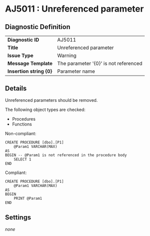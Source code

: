 # AJ5011 : Unreferenced parameter

## Diagnostic Definition

<table>
  <tr>
    <td class="header"><b>Diagnostic ID</b></td>
    <td>AJ5011</td>
  </tr>
  <tr>
    <td class="header"><b>Title</b></td>
    <td>Unreferenced parameter</td>
  </tr>
  <tr>
    <td class="header"><b>Issue Type</b></td>
    <td>Warning</td>
  </tr>
  <tr>
    <td class="header"><b>Message Template</b></td>
    <td>The parameter '{0}' is not referenced</td>
  </tr>
    <tr>
    <td class="header"><b>Insertion string {0}</b></td>
    <td>Parameter name</td>
  </tr>

</table>

## Details

Unreferenced parameters should be removed.

The following object types are checked:

- Procedures
- Functions

Non-compliant:

```tsql
CREATE PROCEDURE [dbo].[P1]
    @Param1 VARCHAR(MAX)
AS
BEGIN -- @Param1 is not referenced in the procedure body
    SELECT 1
END
```

Compliant:

```tsql
CREATE PROCEDURE [dbo].[P1]
    @Param1 VARCHAR(MAX)
AS
BEGIN
    PRINT @Param1
END
```


## Settings

*none*

